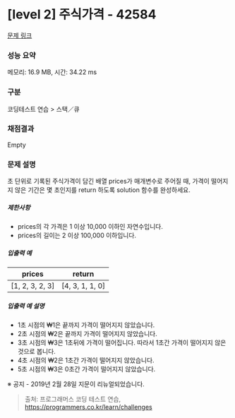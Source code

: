 # [level 2] 주식가격 - 42584 

[문제 링크](https://school.programmers.co.kr/learn/courses/30/lessons/42584#qna) 

### 성능 요약

메모리: 16.9 MB, 시간: 34.22 ms

### 구분

코딩테스트 연습 > 스택／큐

### 채점결과

Empty

### 문제 설명

<p>초 단위로 기록된 주식가격이 담긴 배열 prices가 매개변수로 주어질 때, 가격이 떨어지지 않은 기간은 몇 초인지를 return 하도록 solution 함수를 완성하세요.</p>

<h5>제한사항</h5>

<ul>
<li>prices의 각 가격은 1 이상 10,000 이하인 자연수입니다.</li>
<li>prices의 길이는 2 이상 100,000 이하입니다.</li>
</ul>

<h5>입출력 예</h5>
<table class="table">
        <thead><tr>
<th>prices</th>
<th>return</th>
</tr>
</thead>
        <tbody><tr>
<td>[1, 2, 3, 2, 3]</td>
<td>[4, 3, 1, 1, 0]</td>
</tr>
</tbody>
      </table>
<h5>입출력 예 설명</h5>

<ul>
<li>1초 시점의 ₩1은 끝까지 가격이 떨어지지 않았습니다.</li>
<li>2초 시점의 ₩2은 끝까지 가격이 떨어지지 않았습니다.</li>
<li>3초 시점의 ₩3은 1초뒤에 가격이 떨어집니다. 따라서 1초간 가격이 떨어지지 않은 것으로 봅니다.</li>
<li>4초 시점의 ₩2은 1초간 가격이 떨어지지 않았습니다.</li>
<li>5초 시점의 ₩3은 0초간 가격이 떨어지지 않았습니다.</li>
</ul>

<p>※ 공지 - 2019년 2월 28일 지문이 리뉴얼되었습니다.</p>


> 출처: 프로그래머스 코딩 테스트 연습, https://programmers.co.kr/learn/challenges